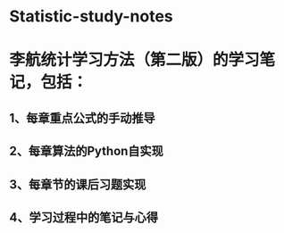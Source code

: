 # Statistic-study-notes
# 李航统计学习方法（第二版）的学习笔记，包括：  
## 1、每章重点公式的手动推导  
## 2、每章算法的Python自实现   
## 3、每章节的课后习题实现  
## 4、学习过程中的笔记与心得  

